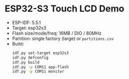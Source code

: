 # ESP32-S3 Touch LCD Demo

- ESP-IDF: 5.5.1
- Target: esp32s3
- Flash size/mode/freq: 16MB / DIO / 80MHz
- Partition: single factory (large) or `partitions.csv`
- Build:
  ```sh
  idf.py set-target esp32s3
  idf.py defconfig
  idf.py build
  idf.py -p COM11 app-flash
  idf.py -p COM11 monitor
